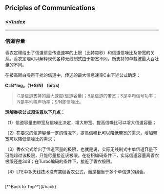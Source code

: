 ## <span id="back">Priciples of Communications</span> ##

### [*<<Index*](http://sheldonjie.github.io/)
----------

### 信道容量

香农定理给出了信道信息传送速率的上限（比特每秒）和信道信噪比及带宽的关系。香农定理可以解释现代各种无线制式由于带宽不同，所支持的单载波最大吞吐量的不同。

在被高斯白噪声干扰的信道中，传送的最大信息速率C由下述公式确定：

**C=B*log₂（1+S/N) （bit/s)**

> C是信道支持的最大速度(信道容量)；B是信道的带宽；S是平均信号功率；N是平均噪声功率；S/N即信噪比。

**理解香农公式须注意以下几点：**

（1）信道容量由带宽及信噪比决定，增大带宽、提高信噪比可以增大信道容量；

（2）在要求的信道容量一定的情况下，提高信噪比可以降低带宽的需求，增加带宽可以降低信噪比的需求；

（3）香农公式给出了信道容量的极限，也就是说，实际无线制式中单信道容量不可能超过该极限，只能尽量接近该极限。在卷积编码条件下，实际信道容量离香农极限还差3dB；在Turbo编码的条件下，接近了香农极限。

（4）LTE中多天线技术没有突破香农公式，而是相当于多个单信道的组合。


<br>
[*^Back to Top^*](#back)
